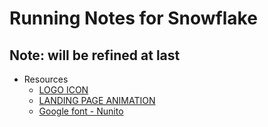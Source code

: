 # Running Notes for Snowflake

## **Note**: will be refined at last

- Resources
  - [LOGO ICON](https://fontawesome.com/)
  - [LANDING PAGE ANIMATION](https://codeconvey.com/pure-css-falling-snowflake-animation/)
  - [Google font - Nunito](https://fonts.google.com/specimen/Nunito)
